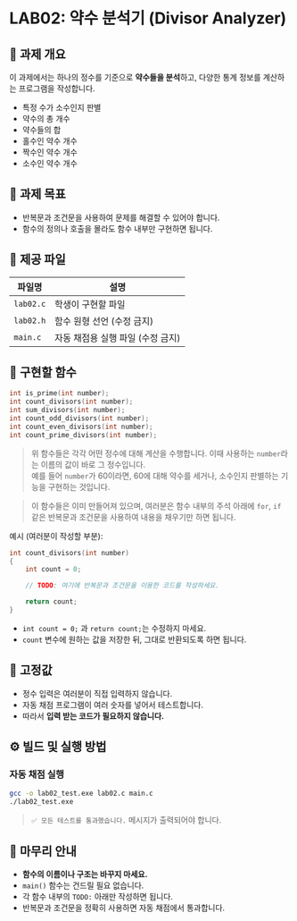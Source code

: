 # LAB02: 약수 분석기 (Divisor Analyzer)

## 🧾 과제 개요

이 과제에서는 하나의 정수를 기준으로 **약수들을 분석**하고, 
다양한 통계 정보를 계산하는 프로그램을 작성합니다.

- 특정 수가 소수인지 판별
- 약수의 총 개수  
- 약수들의 합  
- 홀수인 약수 개수  
- 짝수인 약수 개수  
- 소수인 약수 개수  

## 🎯 과제 목표

- 반복문과 조건문을 사용하여 문제를 해결할 수 있어야 합니다.
- 함수의 정의나 호출을 몰라도 함수 내부만 구현하면 됩니다.


## 📁 제공 파일

| 파일명        | 설명                                |
|---------------|-------------------------------------|
| `lab02.c`     | 학생이 구현할 파일                  |
| `lab02.h`     | 함수 원형 선언 (수정 금지)         |
| `main.c`      | 자동 채점용 실행 파일 (수정 금지)  |


## 🧩 구현할 함수

```c
int is_prime(int number);
int count_divisors(int number);
int sum_divisors(int number);
int count_odd_divisors(int number);
int count_even_divisors(int number);
int count_prime_divisors(int number);
```

> 위 함수들은 각각 어떤 정수에 대해 계산을 수행합니다. 이때 사용하는 `number`라는 이름의 값이 바로 그 정수입니다.  
> 예를 들어 `number`가 60이라면, 60에 대해 약수를 세거나, 소수인지 판별하는 기능을 구현하는 것입니다.

> 이 함수들은 이미 만들어져 있으며, 여러분은 함수 내부의 주석 아래에 `for`, `if` 같은 반복문과 조건문을 사용하여 내용을 채우기만 하면 됩니다.

예시 (여러분이 작성할 부분):

```c
int count_divisors(int number)
{
    int count = 0;

    // TODO: 여기에 반복문과 조건문을 이용한 코드를 작성하세요.

    return count;
}
```

- `int count = 0;` 과 `return count;`는 수정하지 마세요.  
- `count` 변수에 원하는 값을 저장한 뒤, 그대로 반환되도록 하면 됩니다.


## 🔢 고정값

- 정수 입력은 여러분이 직접 입력하지 않습니다.
- 자동 채점 프로그램이 여러 숫자를 넣어서 테스트합니다.
- 따라서 **입력 받는 코드가 필요하지 않습니다.**


## ⚙️ 빌드 및 실행 방법

### 자동 채점 실행

```bash
gcc -o lab02_test.exe lab02.c main.c
./lab02_test.exe
```

> `✅ 모든 테스트를 통과했습니다.` 메시지가 출력되어야 합니다.


## 🧭 마무리 안내

- **함수의 이름이나 구조는 바꾸지 마세요.**
- `main()` 함수는 건드릴 필요 없습니다.
- 각 함수 내부의 `TODO:` 아래만 작성하면 됩니다.
- 반복문과 조건문을 정확히 사용하면 자동 채점에서 통과합니다.
